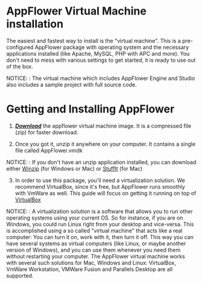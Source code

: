 # AppFlower Virtual Machine installation
The easiest and fastest way to install is the "virtual machine". This is a pre-configured AppFlower package with operating system and the necessary applications installed (like Apache, MySQL, PHP with APC and more). You don't need to mess with various settings to get started, it is ready to use out of the box.

NOTICE: : The virtual machine which includes AppFlower Engine and Studio also includes a sample project with full source code.

# Getting and Installing AppFlower
 1. ***<a href="http://cdn.appflower.com/vmware.zip">Download</a>*** the appflower virtual machine image. It is a compressed file (zip) for faster download.

 2. Once you got it, unzip it anywhere on your computer. It contains a single file called AppFlower.vmdk

NOTICE: : If you don't have an unzip application installed, you can download either  <a href="http://www.winzip.com">Winzip</a> (for Windows or Mac) or <a href="http://www.stuffit.com/mac-expander.html">StuffIt</a> (for Mac)

 3. In order to use this package, you'll need a virtualization solution. We recommend VirtualBox, since it's free, but AppFlower runs smoothly with VmWare as well. This guide will focus on getting it running on top of <a href="http://www.virtualbox.org/">VirtualBox</a>

NOTICE: : A virtualization solution is a software that allows you to run other operating systems using your current OS. So for instance, if you are on Windows, you could run Linux right from your desktop and vice-versa. This is accomplished using a so called "virtual machine" that acts like a real computer: You can turn it on, work with it, then turn it off. This way you can have several systems as virtual computers (like Linux, or maybe another version of Windows), and you can use them whenever you need them without restarting your computer. The AppFlower virtual machine works with several such solutions for Mac, Windows and Linux: VirtualBox, VmWare Workstation, VMWare Fusion and Parallels Desktop are all supported.


